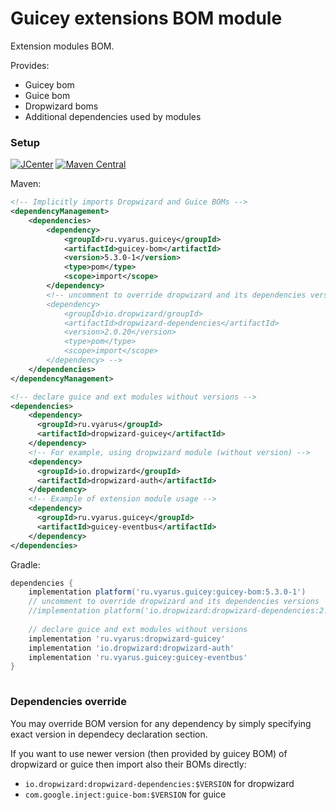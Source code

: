 # Guicey extensions BOM module

Extension modules BOM. 

Provides:

* Guicey bom
* Guice bom
* Dropwizard boms
* Additional dependencies used by modules 

### Setup

[![JCenter](https://img.shields.io/bintray/v/vyarus/xvik/dropwizard-guicey-ext.svg?label=jcenter)](https://bintray.com/vyarus/xvik/dropwizard-guicey-ext/_latestVersion)
[![Maven Central](https://img.shields.io/maven-central/v/ru.vyarus.guicey/guicey-bom.svg?style=flat)](https://maven-badges.herokuapp.com/maven-central/ru.vyarus.guicey/guicey-bom)


Maven:

```xml
<!-- Implicitly imports Dropwizard and Guice BOMs -->
<dependencyManagement>
    <dependencies>
        <dependency>
            <groupId>ru.vyarus.guicey</groupId>
            <artifactId>guicey-bom</artifactId>
            <version>5.3.0-1</version>
            <type>pom</type>
            <scope>import</scope>
        </dependency>
        <!-- uncomment to override dropwizard and its dependencies versions  
        <dependency>
            <groupId>io.dropwizard/groupId>
            <artifactId>dropwizard-dependencies</artifactId>
            <version>2.0.20</version>
            <type>pom</type>
            <scope>import</scope>
        </dependency> --> 
    </dependencies>
</dependencyManagement>

<!-- declare guice and ext modules without versions -->
<dependencies>
    <dependency>
      <groupId>ru.vyarus</groupId>
      <artifactId>dropwizard-guicey</artifactId>
    </dependency>
    <!-- For example, using dropwizard module (without version) -->
    <dependency>
      <groupId>io.dropwizard</groupId>
      <artifactId>dropwizard-auth</artifactId>
    </dependency>
    <!-- Example of extension module usage -->
    <dependency>
      <groupId>ru.vyarus.guicey</groupId>
      <artifactId>guicey-eventbus</artifactId>
    </dependency>
</dependencies>
```

Gradle:

```groovy
dependencies {
    implementation platform('ru.vyarus.guicey:guicey-bom:5.3.0-1')
    // uncomment to override dropwizard and its dependencies versions    
    //implementation platform('io.dropwizard:dropwizard-dependencies:2.0.20')
    
    // declare guice and ext modules without versions 
    implementation 'ru.vyarus:dropwizard-guicey'
    implementation 'io.dropwizard:dropwizard-auth'
    implementation 'ru.vyarus.guicey:guicey-eventbus' 
}
    
```

### Dependencies override

You may override BOM version for any dependency by simply specifying exact version in dependecy declaration section.

If you want to use newer version (then provided by guicey BOM) of dropwizard or guice then import also their BOMs directly:

* `io.dropwizard:dropwizard-dependencies:$VERSION` for dropwizard
* `com.google.inject:guice-bom:$VERSION` for guice

